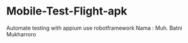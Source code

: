 # Mobile-Test-Flight-apk
Automate testing with appium use robotframework
Nama : Muh. Batni Mukharroro
